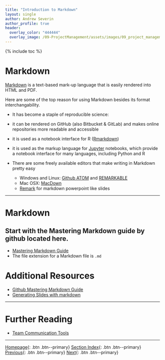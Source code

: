 ```yaml
---
title: "Introduction to Markdown"
layout: single
author: Andrew Severin
author_profile: true
header:
  overlay_color: "444444"
  overlay_image: /09-ProjectManagement/assets/images/09_project_management_banner.png
---
```


{% include toc %}

# Markdown

[Markdown](https://daringfireball.net/projects/markdown/) is a text-based mark-up language that is easily rendered into HTML and PDF.

Here are some of the top reason for using Markdown besides its format interchangability.

* It has become a staple of reproducible science:
* it can be rendered on GitHub (also Bitbucket & GitLab) and makes online repositories more readable and accessible
* it is used as a notebook interface for R ([Rmarkdown](http://rmarkdown.rstudio.com/))
* it is used as the markup language for [Jupyter](http://jupyter.org/) notebooks, which provide a notebook interface for many languages, including Python and R
* There are some freely available editors that make writing in Markdown pretty easy

    * Windows and Linux: [Github ATOM](https://atom.io/) and [REMARKABLE](https://remarkableapp.github.io/)
    * Mac OSX: [MacDown](http://macdown.uranusjr.com/)
    * [Remark](https://remarkjs.com) for markdown powerpoint like slides

---

# Markdown

## Start with the Mastering Markdown guide by github located here.

* [Mastering Markdown Guide](https://guides.github.com/features/mastering-markdown/)
* The file extension for a Markdown file is `.md`


# Additional Resources

* [Github Mastering Markdown Guide](https://guides.github.com/features/mastering-markdown/)
* [Generating Slides with markdown](https://github.com/gnab/remark/wiki/Markdown#content-classes)



___
# Further Reading
* [Team Communication Tools](../03-COMMUNICATION/01-team-communication-tools)


___

[Homepage](../../index.md){: .btn  .btn--primary}
[Section Index](../00-ProjectManagement-LandingPage){: .btn  .btn--primary}
[Previous](01-documentation-improvement-tools){: .btn  .btn--primary}
[Next](../03-COMMUNICATION/01-team-communication-tools){: .btn  .btn--primary}
